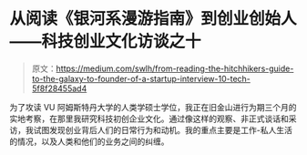 # 从阅读《银河系漫游指南》到创业创始人——科技创业文化访谈之十

> 原文：<https://medium.com/swlh/from-reading-the-hitchhikers-guide-to-the-galaxy-to-founder-of-a-startup-interview-10-tech-5f8f28455ad4>

为了攻读 VU 阿姆斯特丹大学的人类学硕士学位，我正在旧金山进行为期三个月的实地考察，在那里我研究科技初创企业文化。通过像这样的观察、非正式谈话和采访，我试图发现创业背后人们的日常行为和动机。我的重点主要是工作-私人生活的情况，以及人类和他们的业务之间的纠缠。